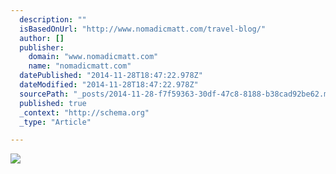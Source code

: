 ```yaml
---
  description: ""
  isBasedOnUrl: "http://www.nomadicmatt.com/travel-blog/"
  author: []
  publisher: 
    domain: "www.nomadicmatt.com"
    name: "nomadicmatt.com"
  datePublished: "2014-11-28T18:47:22.978Z"
  dateModified: "2014-11-28T18:47:22.978Z"
  sourcePath: "_posts/2014-11-28-f7f59363-30df-47c8-8188-b38cad92be62.md"
  published: true
  _context: "http://schema.org"
  _type: "Article"

---
```

![](http://media.nomadicmatt.com/changeyourmindset3.jpg)